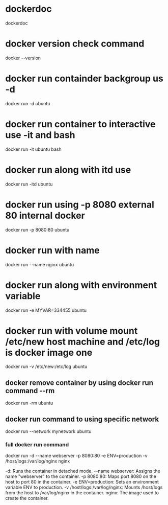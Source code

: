 # dockerdoc
dockerdoc

# docker version check command
docker --version

# docker run containder backgroup us -d 

docker  run -d ubuntu

# docker run container to interactive use -it and bash 

docker run -it ubuntu bash

# docker run along with itd use 

docker run -itd ubuntu 

# docker run using -p 8080 external 80 internal docker

docker run -p 8080:80 ubuntu

# docker run with name 
docker run --name nginx ubuntu

# docker run along  with environment variable 

docker run -e MYVAR=334455 ubuntu

# docker run with volume mount /etc/new host machine and /etc/log is docker image one

docker run -v /etc/new:/etc/log ubuntu

 
## docker remove container by using docker run command --rm

docker run -rm ubuntu

## docker run command to using specific network

docker run --network mynetwork ubuntu 

### full docker run command 


docker run -d --name webserver -p 8080:80 -e ENV=production -v /host/logs:/var/log/nginx nginx

-d: Runs the container in detached mode.
--name webserver: Assigns the name "webserver" to the container.
-p 8080:80: Maps port 8080 on the host to port 80 in the container.
-e ENV=production: Sets an environment variable ENV to production.
-v /host/logs:/var/log/nginx: Mounts /host/logs from the host to /var/log/nginx in the container.
nginx: The image used to create the container.


